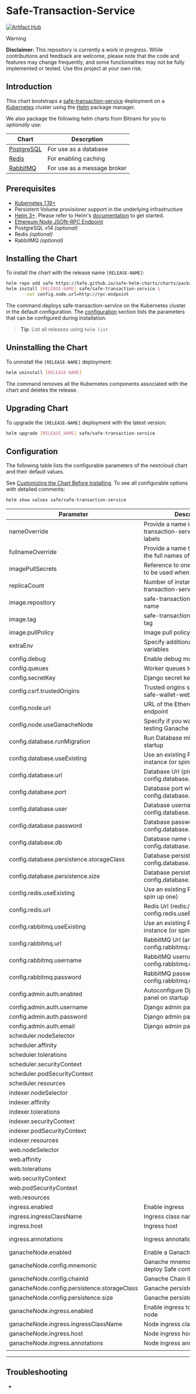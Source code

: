 # Safe-Transaction-Service

[![Artifact Hub](https://img.shields.io/endpoint?url=https://artifacthub.io/badge/repository/safe-transaction-service)](https://artifacthub.io/packages/search?repo=safe-transaction-service)

> [!WARNING]  
> **Disclaimer:** This repository is currently a work in progress. While contributions and feedback are welcome, please note that the code and features may change frequently, and some functionalities may not be fully implemented or tested. Use this project at your own risk.

## Introduction

This chart bootstraps a [safe-transaction-service](https://github.com/safe-global/safe-transaction-service) deployment on a [Kubernetes](http://kubernetes.io) cluster using the [Helm](https://helm.sh) package manager.

We also package the following helm charts from Bitnami for you to _optionally_ use:

| Chart                                                                        | Descrption                      |
|------------------------------------------------------------------------------|---------------------------------|
| [PostgreSQL](https://github.com/bitnami/charts/tree/main/bitnami/postgresql) | For use as a database           |
| [Redis](https://github.com/bitnami/charts/tree/main/bitnami/redis)           | For enabling caching            |
| [RabbitMQ](https://github.com/bitnami/charts/tree/main/bitnami/rabbitmq)     | For use as a message broker     |

## Prerequisites

- [Kubernetes 1.19+](https://kubernetes.io/)
- Persistent Volume provisioner support in the underlying infrastructure
- [Helm 3+](https://helm.sh). Please refer to Helm's [documentation](https://helm.sh/docs/) to get started.
- [Ethereum Node JSON-RPC Endpoint](https://ethereum.org/en/developers/docs/apis/json-rpc/)
- PostgreSQL v14 _(optional)_
- Redis _(optional)_
- RabbitMQ _(optional)_


## Installing the Chart

To install the chart with the release name `[RELEASE-NAME]`:

```bash
helm repo add safe https://5afe.github.io/safe-helm-charts/charts/packages
helm install [RELEASE-NAME] safe/safe-transaction-service \
      --set config.node.url=http://rpc-endpoint 
```

The command deploys safe-transaction-service on the Kubernetes cluster in the default configuration. The [configuration](#configuration) section lists the parameters that can be configured during installation.

> **Tip**: List all releases using `helm list`


## Uninstalling the Chart

To uninstall the `[RELEASE-NAME]` deployment:

```bash
helm uninstall [RELEASE-NAME]
```

The command removes all the Kubernetes components associated with the chart and deletes the release.


## Upgrading Chart

To upgrade the `[RELEASE-NAME]` deployment with the latest version:

```bash
helm upgrade [RELEASE_NAME] safe/safe-transaction-service
```

## Configuration

The following table lists the configurable parameters of the nextcloud chart and their default values.

See [Customizing the Chart Before Installing](https://helm.sh/docs/intro/using_helm/#customizing-the-chart-before-installing). To see all configurable options with detailed comments:

```bash
helm show values safe/safe-transaction-service
```

| Parameter                                   | Description                                                           | Default                                                                                                          |
|---------------------------------------------|-----------------------------------------------------------------------|------------------------------------------------------------------------------------------------------------------|
| nameOverride                                | Provide a name in place of safe-transaction-service for `app:` labels | ""                                                                                                               |
| fullnameOverride                            | Provide a name to substitute for the full names of resources          | ""                                                                                                               |
| imagePullSecrets                            | Reference to one or more secrets to be used when pulling images       | ""                                                                                                               |
| replicaCount                                | Number of instance for safe-transaction-service-web                   | 1                                                                                                                |
| image.repository                            | safe-transaction-service image name                                   | safeglobal/safe-transaction-service                                                                              |
| image.tag                                   | safe-transaction-service image tag                                    | latest                                                                                                           |
| image.pullPolicy                            | Image pull policy                                                     | Always                                                                                                           |
| extraEnv                                    | Specify additional environment variables                              | []                                                                                                               |
| config.debug                                | Enable debug mode                                                     | true                                                                                                             |
| config.queues                               | Worker queues to enabled                                              | default,indexing,contracts,tokens,notifications,webhooks                                                         |
| config.secretKey                            | Django secret key                                                     | ""                                                                                                               |
| config.csrf.trustedOrigins                  | Trusted origins should refer to safe-wallet-web URL                   | ""                                                                                                               |
| config.node.url                             | URL of the Ethereum RPC endpoint                                      | ""                                                                                                               |
| config.node.useGanacheNode                  | Specify if you want to use a testing Ganache node                     | false                                                                                                            |
| config.database.runMigration                | Run Database migration on startup                                     | true                                                                                                             |
| config.database.useExisting                 | Use an existing PostgreSQL instance (or spin up one)                  | false                                                                                                            |
| config.database.url                         | Database Url (plsql://...) when config.database.useExisting=true      | ""                                                                                                               |
| config.database.port                        | Database port when config.database.useExisting=false                  | 5432                                                                                                             |
| config.database.user                        | Database username when config.database.useExisting=false              | postgres                                                                                                         |
| config.database.password                    | Database password when config.database.useExisting=false              | postgres                                                                                                         |
| config.database.db                          | Database name when config.database.useExisting=false                  | txs                                                                                                              |
| config.database.persistence.storageClass    | Database persistence class when config.database.useExisting=false     | standard                                                                                                         |
| config.database.persistence.size            | Database persistence size when config.database.useExisting=false      | 100Mi                                                                                                            |
| config.redis.useExisting                    | Use an existing Redis instance (or spin up one)                       | false                                                                                                            |
| config.redis.url                            | Redis Url (redis://...) when config.redis.useExisting=true            | ""                                                                                                               |
| config.rabbitmq.useExisting                 | Use an existing RabbitMQ instance (or spin up one)                    | false                                                                                                            |
| config.rabbitmq.url                         | RabbitMQ Url (amqp://...) when config.rabbitmq.useExisting=true       | ""                                                                                                               |
| config.rabbitmq.username                    | RabbitMQ username when config.rabbitmq.useExisting=false              | guest                                                                                                            |
| config.rabbitmq.password                    | RabbitMQ password when config.rabbitmq.useExisting=false              | guest                                                                                                            |
| config.admin.auth.enabled                   | Autoconfigure Django admin panel on startup                           | true                                                                                                             |
| config.admin.auth.username                  | Django admin panel username                                           | root                                                                                                             |
| config.admin.auth.password                  | Django admin panel password                                           | root123                                                                                                          |
| config.admin.auth.email                     | Django admin panel email                                              | root@example.com                                                                                                 |
| scheduler.nodeSelector                      |                                                                       | {}                                                                                                               |
| scheduler.affinity                          |                                                                       | {}                                                                                                               |
| scheduler.tolerations                       |                                                                       | {}                                                                                                               |
| scheduler.securityContext                   |                                                                       | {}                                                                                                               |
| scheduler.podSecurityContext                |                                                                       | {}                                                                                                               |
| scheduler.resources                         |                                                                       | {}                                                                                                               |
| indexer.nodeSelector                        |                                                                       | {}                                                                                                               |
| indexer.affinity                            |                                                                       | {}                                                                                                               |
| indexer.tolerations                         |                                                                       | {}                                                                                                               |
| indexer.securityContext                     |                                                                       | {}                                                                                                               |
| indexer.podSecurityContext                  |                                                                       | {}                                                                                                               |
| indexer.resources                           |                                                                       | {}                                                                                                               |
| web.nodeSelector                            |                                                                       | {}                                                                                                               |
| web.affinity                                |                                                                       | {}                                                                                                               |
| web.tolerations                             |                                                                       | {}                                                                                                               |
| web.securityContext                         |                                                                       | {}                                                                                                               |
| web.podSecurityContext                      |                                                                       | {}                                                                                                               |
| web.resources                               |                                                                       | {}                                                                                                               |
| ingress.enabled                             | Enable ingress                                                        | true                                                                                                             |
| ingress.ingressClassName                    | Ingress class name                                                    | nginx                                                                                                            |
| ingress.host                                | Ingress host                                                          | txs-service.minikube.net                                                                                         |
| ingress.annotations                         | Ingress annotations                                                   | nginx.ingress.kubernetes.io/force-ssl-redirect :  "true"      nginx.ingress.kubernetes.io/enable-cors :  "false" |
| ganacheNode.enabled                         | Enable a Ganache (testing) node                                       | true                                                                                                             |
| ganacheNode.config.mnemonic                 | Ganache mnemonic used to deploy Safe contracts                        | "test test test test test test test test test test test junk"                                                    |
| ganacheNode.config.chainId                  | Ganache Chain ID                                                      | 1337                                                                                                             |
| ganacheNode.config.persistence.storageClass | Ganache persistence class                                             | standard                                                                                                         |
| ganacheNode.config.persistence.size         | Ganache persistence size                                              | 100Mi                                                                                                            |
| ganacheNode.ingress.enabled                 | Enable ingress to expose the node                                     | true                                                                                                             |
| ganacheNode.ingress.ingressClassName        | Node ingress class                                                    | nginx                                                                                                            |
| ganacheNode.ingress.host                    | Node ingress host                                                     | node.minikube.net                                                                                                |
| ganacheNode.ingress.annotations             | Node ingress annotation                                               | {}                                                                                                               |
|                                             |                                                                       |                                                                                                                  |

---

## Troubleshooting

- 
